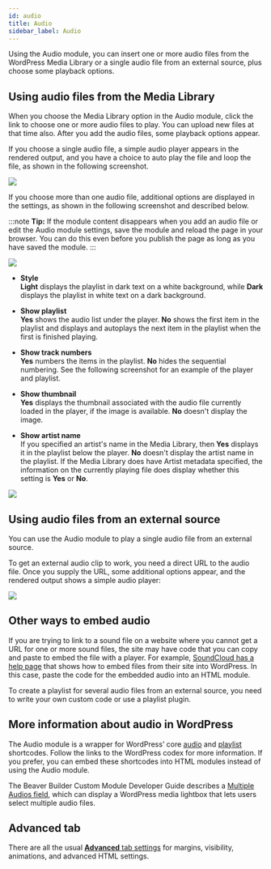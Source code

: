 ```yaml
---
id: audio
title: Audio
sidebar_label: Audio
---
```


Using the Audio module, you can insert one or more audio files from the
WordPress Media Library or a single audio file from an external source, plus
choose some playback options.

## Using audio files from the Media Library

When you choose the Media Library option in the Audio module, click the link
to choose one or more audio files to play. You can upload new files at that
time also. After you add the audio files, some playback options appear.

If you choose a single audio file, a simple audio player appears in the
rendered output, and you have a choice to auto play the file and loop the
file, as shown in the following screenshot.

![](/img/audio-1.png)

If you choose more than one audio file, additional options are displayed in
the settings, as shown in the following screenshot and described below.

:::note **Tip:**
If the module content disappears when you add an audio file or edit
the Audio module settings, save the module and reload the page in your
browser. You can do this even before you publish the page as long as you have
saved the module.
:::

![](/img/audio-2.png)

  * **Style**  
**Light** displays the playlist in dark text on a white background, while
**Dark** displays the playlist in white text on a dark background.

  * **Show playlist**  
**Yes** shows the audio list under the player. **No** shows the first item in
the playlist and displays and autoplays the next item in the playlist when the
first is finished playing.

  * **Show track numbers**  
**Yes** numbers the items in the playlist. **No** hides the sequential
numbering. See the following screenshot for an example of the player and
playlist.

  * **Show thumbnail**  
**Yes** displays the thumbnail associated with the audio file currently loaded
in the player, if the image is available. **No** doesn't display the image.

  * **Show artist name**  
If you specified an artist's name in the Media Library, then **Yes** displays
it in the playlist below the player. **No** doesn't display the artist name in
the playlist. If the Media Library does have Artist metadata specified, the
information on the currently playing file does display whether this setting is
**Yes** or **No**.

![](/img/audio-3.png)

## Using audio files from an external source

You can use the Audio module to play a single audio file from an external
source.

To get an external audio clip to work, you need a direct URL to the audio
file. Once you supply the URL, some additional options appear, and the
rendered output shows a simple audio player:

![](/img/audio-4.png)

## Other ways to embed audio

If you are trying to link to a sound file on a website where you cannot get a
URL for one or more sound files, the site may have code that you can copy and
paste to embed the file with a player. For example, [SoundCloud has a help page](https://help.soundcloud.com/hc/en-us/articles/115003565128-Embedding-a-track-or-playlist-on-WordPress) that shows how to embed files from their site
into WordPress. In this case, paste the code for the embedded audio into an
HTML module.

To create a playlist for several audio files from an external source, you need
to write your own custom code or use a playlist plugin.

## More information about audio in WordPress

The Audio module is a wrapper for WordPress’ core
[audio](https://codex.wordpress.org/Audio_Shortcode) and
[playlist](https://codex.wordpress.org/Playlist_Shortcode) shortcodes. Follow
the links to the WordPress codex for more information. If you prefer, you can
embed these shortcodes into HTML modules instead of using the Audio module.

The Beaver Builder Custom Module Developer Guide describes a [Multiple Audios field](/beaver-builder/developer/custom-modules/cmdg-10-setting-fields-reference#multiple-audios-field), which can display a WordPress media lightbox that lets users select
multiple audio files.

## Advanced tab

There are all the usual [**Advanced** tab settings](/beaver-builder/layouts/advanced-tab-rows-columns-modules.md) for margins, visibility, animations, and advanced HTML settings.
